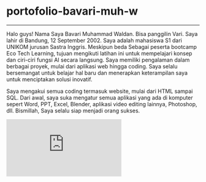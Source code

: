 # portofolio-bavari-muh-w
---
Halo guys! Nama Saya Bavari Muhammad Waldan. Bisa panggilin Vari. Saya lahir di Bandung, 12 September 2002. Saya adalah mahasiswa S1 dari UNIKOM jurusan Sastra Inggris. Meskipun beda  Sebagai peserta bootcamp Eco Tech Learning, tujuan mengikuti latihan ini untuk mempelajari konsep dan ciri-ciri fungsi AI secara langsung. Saya memiliki pengalaman dalam berbagai proyek, mulai dari aplikasi web hingga coding. Saya selalu bersemangat untuk belajar hal baru dan menerapkan keterampilan saya untuk menciptakan solusi inovatif.

Saya mengakui semua coding termasuk website, mulai dari HTML sampai SQL. Dari awal, saya suka mengatur semua aplikasi yang ada di komputer sepert Word, PPT, Excel, Blender, aplikasi video editing lainnya, Photoshop, dll. Bismillah, Saya selalu siap menjadi orang sukses.

![Lihat Portofolio Saya](https://github.com/bavari2002/pdf-portofolio-bavari/blob/b4a31419a7aace0553ff50108b23faeb3f95d54f/PDF%20Portfolio/CV%20Bavari.pdf)
